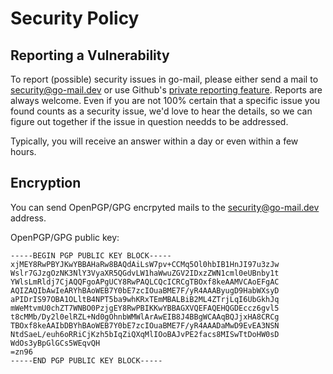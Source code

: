 <!--
SPDX-FileCopyrightText: 2022-2023 The go-mail Authors

SPDX-License-Identifier: CC0-1.0
-->

# Security Policy

## Reporting a Vulnerability

To report (possible) security issues in go-mail, please either send a mail to 
[security@go-mail.dev](mailto:security@go-mail.dev) or use Github's 
[private reporting feature](https://github.com/arcezd/go-mail/security/advisories/new).
Reports are always welcome. Even if you are not 100% certain that a specific issue you found
counts as a security issue, we'd love to hear the details, so we can figure out together if
the issue in question needds to be addressed.

Typically, you will receive an answer within a day or even within a few hours.

## Encryption
You can send OpenPGP/GPG encrpyted mails to the [security@go-mail.dev](mailto:security@go-mail.dev) address.

OpenPGP/GPG public key:
```
-----BEGIN PGP PUBLIC KEY BLOCK-----
xjMEY8RwPBYJKwYBBAHaRw8BAQdAiLsW7pv+CCMq5Ol0hbIB1HnJI97u3zJw
Wslr7GJzgOzNK3NlY3VyaXR5QGdvLW1haWwuZGV2IDxzZWN1cml0eUBnby1t
YWlsLmRldj7CjAQQFgoAPgUCY8RwPAQLCQcICRCgTBOxf8keAAMVCAoEFgAC
AQIZAQIbAwIeARYhBAoWEB7Y0bE7zcIOuaBME7F/yR4AAAByugD9HabWXsyD
aPIDrIS97OBA1OLltB4NPT5ba9whKRxTEmMBALBiB2ML4ZTrjLqI6UbGkhJq
mWeMtvmU0chZT7WNBO0PzjgEY8RwPBIKKwYBBAGXVQEFAQEHQGDEccz6gvl5
t8cMMb/Dy2l0elRZL+Nd0gOhnbWMWlArAwEIB8J4BBgWCAAqBQJjxHA8CRCg
TBOxf8keAAIbDBYhBAoWEB7Y0bE7zcIOuaBME7F/yR4AAADaMwD9EvEA3NSN
NtdSaeL/euh6oRRiCjKzh5bIqZiQXqMlIOoBAJvPE2facs8MISwTtDoHW0sD
WdOs3yBpGlGCs5WEqvQH
=zn96
-----END PGP PUBLIC KEY BLOCK-----
```
